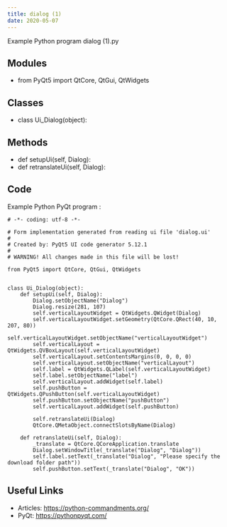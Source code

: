 ```yaml
---
title: dialog (1)
date: 2020-05-07
---
```

Example Python program dialog (1).py

## Modules

* from PyQt5 import QtCore, QtGui, QtWidgets

## Classes

* class Ui_Dialog(object):

## Methods

* def setupUi(self, Dialog):
* def retranslateUi(self, Dialog):

## Code

Example Python PyQt program :

    # -*- coding: utf-8 -*-
    
    # Form implementation generated from reading ui file 'dialog.ui'
    #
    # Created by: PyQt5 UI code generator 5.12.1
    #
    # WARNING! All changes made in this file will be lost!
    
    from PyQt5 import QtCore, QtGui, QtWidgets
    
    
    class Ui_Dialog(object):
        def setupUi(self, Dialog):
            Dialog.setObjectName("Dialog")
            Dialog.resize(281, 107)
            self.verticalLayoutWidget = QtWidgets.QWidget(Dialog)
            self.verticalLayoutWidget.setGeometry(QtCore.QRect(40, 10, 207, 80))
            self.verticalLayoutWidget.setObjectName("verticalLayoutWidget")
            self.verticalLayout = QtWidgets.QVBoxLayout(self.verticalLayoutWidget)
            self.verticalLayout.setContentsMargins(0, 0, 0, 0)
            self.verticalLayout.setObjectName("verticalLayout")
            self.label = QtWidgets.QLabel(self.verticalLayoutWidget)
            self.label.setObjectName("label")
            self.verticalLayout.addWidget(self.label)
            self.pushButton = QtWidgets.QPushButton(self.verticalLayoutWidget)
            self.pushButton.setObjectName("pushButton")
            self.verticalLayout.addWidget(self.pushButton)
    
            self.retranslateUi(Dialog)
            QtCore.QMetaObject.connectSlotsByName(Dialog)
    
        def retranslateUi(self, Dialog):
            _translate = QtCore.QCoreApplication.translate
            Dialog.setWindowTitle(_translate("Dialog", "Dialog"))
            self.label.setText(_translate("Dialog", "Please specify the download folder path"))
            self.pushButton.setText(_translate("Dialog", "OK"))
    
    

## Useful Links

- Articles: https://python-commandments.org/
- PyQt: https://pythonpyqt.com/
